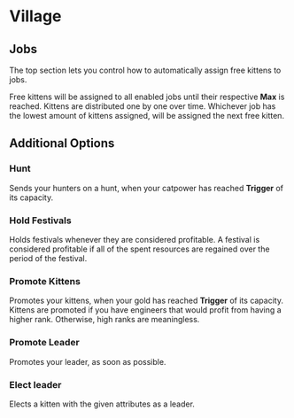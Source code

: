 # Village

## Jobs

The top section lets you control how to automatically assign free kittens to jobs.

Free kittens will be assigned to all enabled jobs until their respective **Max** is reached. Kittens are distributed one by one over time. Whichever job has the lowest amount of kittens assigned, will be assigned the next free kitten.

## Additional Options

### Hunt

Sends your hunters on a hunt, when your catpower has reached **Trigger** of its capacity.

### Hold Festivals

Holds festivals whenever they are considered profitable. A festival is considered profitable if all of the spent resources are regained over the period of the festival.

### Promote Kittens

Promotes your kittens, when your gold has reached **Trigger** of its capacity. Kittens are promoted if you have engineers that would profit from having a higher rank. Otherwise, high ranks are meaningless.

### Promote Leader

Promotes your leader, as soon as possible.

### Elect leader

Elects a kitten with the given attributes as a leader.
